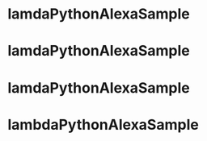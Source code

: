 # lamdaPythonAlexaSample
# lamdaPythonAlexaSample
# lamdaPythonAlexaSample
# lambdaPythonAlexaSample
